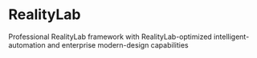 # RealityLab
Professional RealityLab framework with RealityLab-optimized intelligent-automation and enterprise modern-design capabilities
